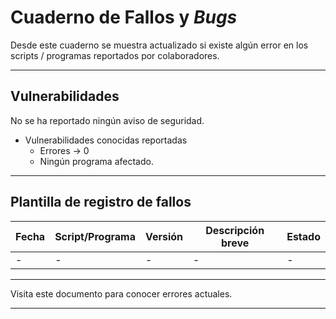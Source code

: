 # Cuaderno de Fallos y *Bugs*

Desde este cuaderno se muestra actualizado si existe algún error en los scripts / programas reportados por colaboradores.

---

## Vulnerabilidades

No se ha reportado ningún aviso de seguridad.

* Vulnerabilidades conocidas reportadas
    * Errores -> 0
    * Ningún programa afectado.

---

## Plantilla de registro de fallos

<!--Fecha DD/MM/AAAA-->  
<!--Script/Programa afectado: nombre_script-->  
<!--Estado: [Pendiente / En corrección / Corregido en vX.X]-->

| Fecha      | Script/Programa      | Versión | Descripción breve | Estado |
|------------|----------------------|---------|-------------------|--------|
| -          | -                    | -       | -                 | -      |

<!--| Fecha      | Script/Programa      | Versión | Descripción breve                        | Estado       |
|------------|----------------------|---------|------------------------------------------|--------------|
| 27/09/2025 | conversor-mkv.sh     | 1.5     | Error: se corta la cola de<br>conversión | Pendiente    |-->

---

Visita este documento para conocer errores actuales.

---
